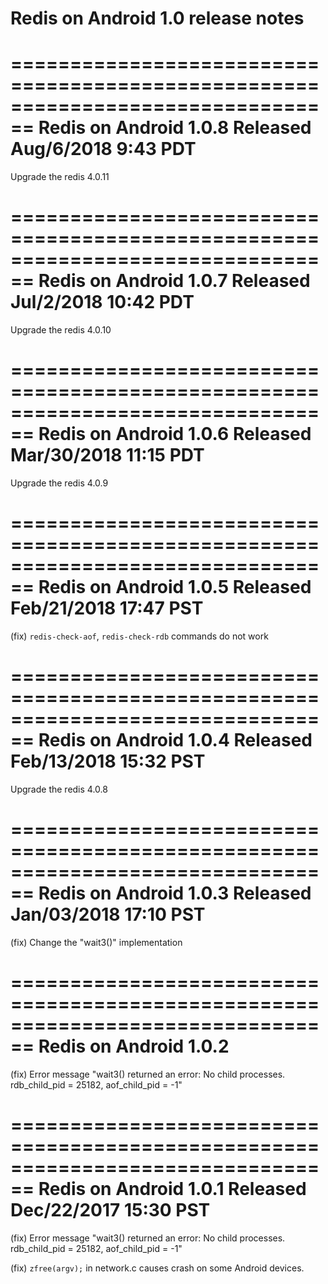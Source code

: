 Redis on Android 1.0 release notes
====================================

================================================================================
Redis on Android 1.0.8     Released Aug/6/2018 9:43 PDT
================================================================================

Upgrade the redis 4.0.11

================================================================================
Redis on Android 1.0.7     Released Jul/2/2018 10:42 PDT
================================================================================

Upgrade the redis 4.0.10

================================================================================
Redis on Android 1.0.6     Released Mar/30/2018 11:15 PDT
================================================================================

Upgrade the redis 4.0.9

================================================================================
Redis on Android 1.0.5     Released Feb/21/2018 17:47 PST
================================================================================

(fix) `redis-check-aof`, `redis-check-rdb` commands do not work

================================================================================
Redis on Android 1.0.4     Released Feb/13/2018 15:32 PST
================================================================================

Upgrade the redis 4.0.8

================================================================================
Redis on Android 1.0.3     Released Jan/03/2018 17:10 PST
================================================================================

(fix) Change the "wait3()" implementation

================================================================================
Redis on Android 1.0.2
================================================================================

(fix) Error message "wait3() returned an error: No child processes. rdb_child_pid = 25182, aof_child_pid = -1"

================================================================================
Redis on Android 1.0.1     Released Dec/22/2017 15:30 PST
================================================================================

(fix) Error message "wait3() returned an error: No child processes. rdb_child_pid = 25182, aof_child_pid = -1"

(fix) `zfree(argv);` in network.c causes crash on some Android devices.

